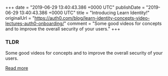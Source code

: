 +++
date = "2019-06-29 13:40:43.386 +0000 UTC"
publishDate = "2019-06-29 13:40:43.386 +0000 UTC"
title = "Introducing Learn Identity!"
originalUrl = "https://auth0.com/blog/learn-identity-concepts-video-lectures-auth0-onboarding/"
comment = "Some good videos for concepts and to improve the overall security of your users."
+++

### TLDR

Some good videos for concepts and to improve the overall security of your users.

[Read more](https://auth0.com/blog/learn-identity-concepts-video-lectures-auth0-onboarding/)
